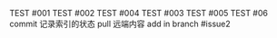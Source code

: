 TEST #001
TEST #002
TEST #004
TEST #003
TEST #005
TEST #06
commit 记录索引的状态
pull 远端内容
add in branch #issue2
